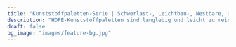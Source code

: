 ```yaml
---
title: "Kunststoffpaletten-Serie | Schwerlast-, Leichtbau-, Nestbare, Gitter- & Flach- HDPE-Paletten"
description: "HDPE-Kunststoffpaletten sind langlebig und leicht zu reinigen. Sie werden häufig in Lagerhaltung, Logistik und Export eingesetzt und erfüllen die Anforderungen von Branchen wie Lebensmittel und Chemie."
draft: false
bg_image: "images/feature-bg.jpg"
---
```

